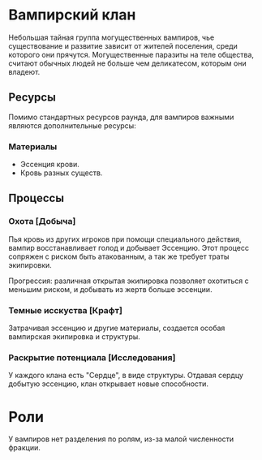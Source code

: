 # Вампирский клан

Небольшая тайная группа могущественных вампиров, чье существование и развитие зависит от жителей поселения, среди которого они прячутся.
Могущественные паразиты на теле общества, считают обычных людей не больше чем деликатесом, которым они владеют.

## Ресурсы

Помимо стандартных ресурсов раунда, для вампиров важными являются дополнительные ресурсы:

### Материалы
- Эссенция крови.
- Кровь разных существ.

## Процессы

### Охота [Добыча]
Пья кровь из других игроков при помощи специального действия, вампир восстанавливает голод и добывает Эссенцию.
Этот процесс сопряжен с риском быть атакованным, а так же требует траты экипировки.

Прогрессия: различная открытая экипировка позволяет охотиться с меньшим риском, и добывать из жертв больше эссенции.

### Темные исскуства [Крафт]
Затрачивая эссенцию и другие материалы, создается особая вампирская экипировка и структуры.

### Раскрытие потенциала [Исследования]
У каждого клана есть "Сердце", в виде структуры. Отдавая сердцу добытую эссенцию, клан открывает новые способности.

# Роли
У вампиров нет разделения по ролям, из-за малой численности фракции.